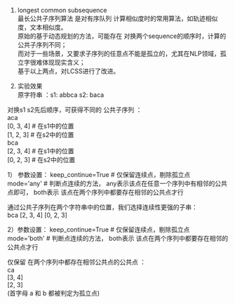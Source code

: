 1. longest common subsequence  
    最长公共子序列算法 是对有序队列 计算相似度时的常用算法，如轨迹相似度，文本相似度。  
    原始的基于动态规划的方法，可能存在 对换两个sequence的顺序时，计算的公共子序列不同；  
    而对于一些场景，又要求子序列的任意点不能是孤立的，尤其在NLP领域，孤立字很难体现现实含义；  
    基于以上两点，对LCSS进行了改进。  
    
2. 实验效果  
原字符串 ：s1:  abbca      s2:  baca   
 
对换s1 s2先后顺序，可获得不同的 公共子序列 ：  
aca  
 [0, 3, 4]   # 在s1中的位置    
 [1, 2, 3]   # 在s2中的位置   
bca   
 [2, 3, 4]  # 在s1中的位置   
 [0, 2, 3]  # 在s2中的位置   
 
1） 参数设置： 
keep_continue=True  # 仅保留连续点，剔除孤立点  
mode='any'  #  判断点连续的方法， any表示该点在任意一个序列中有相邻的公共点即可，  both表示 该点在两个序列中都要存在相邻的公共点才行  

通过公共子序列在两个字符串中的位置，我们选择连续性更强的子串：  
 bca 
 [2, 3, 4] 
 [0, 2, 3]


2）参数设置：
keep_continue=True  # 仅保留连续点，剔除孤立点  
mode='both'  #  判断点连续的方法， both表示 该点在两个序列中都要存在相邻的公共点才行  

仅保留 在两个序列中都存在相邻公共点的公共点 ：  
 ca   
 [3, 4]   
 [2, 3]  
(首字母  a 和 b 都被判定为孤立点)  

